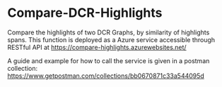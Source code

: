 # Compare-DCR-Highlights
Compare the highlights of two DCR Graphs, by similarity of highlights spans. This function is deployed as a Azure service accessible through RESTful API at https://compare-highlights.azurewebsites.net/  

A guide and example for how to call the service is given in a postman collection: https://www.getpostman.com/collections/bb0670871c33a544095d 


